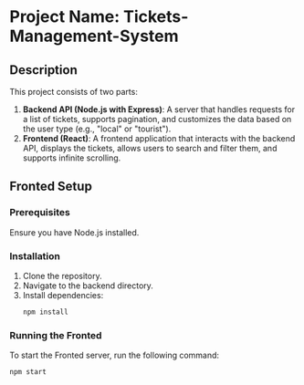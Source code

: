 # Project Name: Tickets-Management-System

## Description
This project consists of two parts:

1. **Backend API (Node.js with Express)**: A server that handles requests for a list of tickets, supports pagination, and customizes the data based on the user type (e.g., "local" or "tourist").
2. **Frontend (React)**: A frontend application that interacts with the backend API, displays the tickets, allows users to search and filter them, and supports infinite scrolling.

## Fronted Setup

### Prerequisites
Ensure you have Node.js installed.

### Installation
1. Clone the repository.
2. Navigate to the backend directory.
3. Install dependencies:
    ```bash
    npm install
    ```

### Running the Fronted
To start the Fronted server, run the following command:
```bash
npm start


